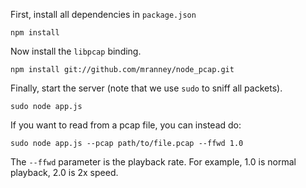 First, install all dependencies in `package.json`

```
npm install
```
Now install the `libpcap` binding.

```
npm install git://github.com/mranney/node_pcap.git
```

Finally, start the server (note that we use `sudo` to sniff all packets).

```
sudo node app.js
```

If you want to read from a pcap file, you can instead do:

```
sudo node app.js --pcap path/to/file.pcap --ffwd 1.0
```

The `--ffwd` parameter is the playback rate. For example, 1.0 is normal playback, 2.0 is 2x speed.
